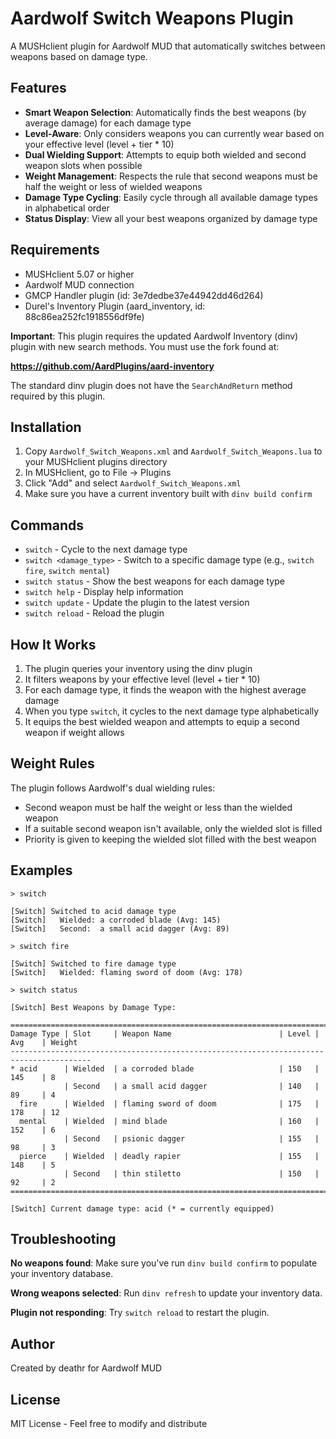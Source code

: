 # Aardwolf Switch Weapons Plugin

A MUSHclient plugin for Aardwolf MUD that automatically switches between weapons based on damage type.

## Features

- **Smart Weapon Selection**: Automatically finds the best weapons (by average damage) for each damage type
- **Level-Aware**: Only considers weapons you can currently wear based on your effective level (level + tier * 10)
- **Dual Wielding Support**: Attempts to equip both wielded and second weapon slots when possible
- **Weight Management**: Respects the rule that second weapons must be half the weight or less of wielded weapons
- **Damage Type Cycling**: Easily cycle through all available damage types in alphabetical order
- **Status Display**: View all your best weapons organized by damage type

## Requirements

- MUSHclient 5.07 or higher
- Aardwolf MUD connection
- GMCP Handler plugin (id: 3e7dedbe37e44942dd46d264)
- Durel's Inventory Plugin (aard_inventory, id: 88c86ea252fc1918556df9fe)

**Important**: This plugin requires the updated Aardwolf Inventory (dinv) plugin with new search methods. You must use the fork found at:

**https://github.com/AardPlugins/aard-inventory**

The standard dinv plugin does not have the `SearchAndReturn` method required by this plugin.

## Installation

1. Copy `Aardwolf_Switch_Weapons.xml` and `Aardwolf_Switch_Weapons.lua` to your MUSHclient plugins directory
2. In MUSHclient, go to File → Plugins
3. Click "Add" and select `Aardwolf_Switch_Weapons.xml`
4. Make sure you have a current inventory built with `dinv build confirm`

## Commands

- `switch` - Cycle to the next damage type
- `switch <damage_type>` - Switch to a specific damage type (e.g., `switch fire`, `switch mental`)
- `switch status` - Show the best weapons for each damage type
- `switch help` - Display help information
- `switch update` - Update the plugin to the latest version
- `switch reload` - Reload the plugin

## How It Works

1. The plugin queries your inventory using the dinv plugin
2. It filters weapons by your effective level (level + tier * 10)
3. For each damage type, it finds the weapon with the highest average damage
4. When you type `switch`, it cycles to the next damage type alphabetically
5. It equips the best wielded weapon and attempts to equip a second weapon if weight allows

## Weight Rules

The plugin follows Aardwolf's dual wielding rules:
- Second weapon must be half the weight or less than the wielded weapon
- If a suitable second weapon isn't available, only the wielded slot is filled
- Priority is given to keeping the wielded slot filled with the best weapon

## Examples

```
> switch

[Switch] Switched to acid damage type
[Switch]   Wielded: a corroded blade (Avg: 145)
[Switch]   Second:  a small acid dagger (Avg: 89)

> switch fire

[Switch] Switched to fire damage type
[Switch]   Wielded: flaming sword of doom (Avg: 178)

> switch status

[Switch] Best Weapons by Damage Type:

========================================================================================
Damage Type | Slot     | Weapon Name                        | Level | Avg    | Weight
----------------------------------------------------------------------------------------
* acid      | Wielded  | a corroded blade                   | 150   | 145    | 8
            | Second   | a small acid dagger                | 140   | 89     | 4
  fire      | Wielded  | flaming sword of doom              | 175   | 178    | 12
  mental    | Wielded  | mind blade                         | 160   | 152    | 6
            | Second   | psionic dagger                     | 155   | 98     | 3
  pierce    | Wielded  | deadly rapier                      | 155   | 148    | 5
            | Second   | thin stiletto                      | 150   | 92     | 2
========================================================================================

[Switch] Current damage type: acid (* = currently equipped)
```

## Troubleshooting

**No weapons found**: Make sure you've run `dinv build confirm` to populate your inventory database.

**Wrong weapons selected**: Run `dinv refresh` to update your inventory data.

**Plugin not responding**: Try `switch reload` to restart the plugin.

## Author

Created by deathr for Aardwolf MUD

## License

MIT License - Feel free to modify and distribute
